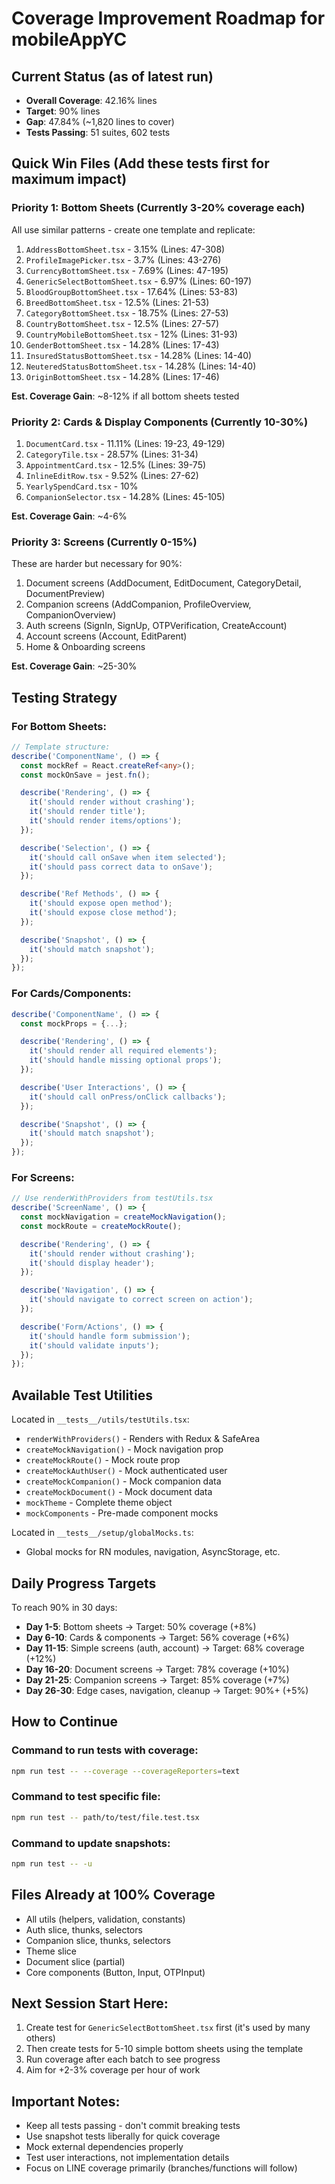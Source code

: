 # Coverage Improvement Roadmap for mobileAppYC

## Current Status (as of latest run)
- **Overall Coverage**: 42.16% lines
- **Target**: 90% lines
- **Gap**: 47.84% (~1,820 lines to cover)
- **Tests Passing**: 51 suites, 602 tests

## Quick Win Files (Add these tests first for maximum impact)

### Priority 1: Bottom Sheets (Currently 3-20% coverage each)
All use similar patterns - create one template and replicate:

1. `AddressBottomSheet.tsx` - 3.15% (Lines: 47-308)
2. `ProfileImagePicker.tsx` - 3.7% (Lines: 43-276)
3. `CurrencyBottomSheet.tsx` - 7.69% (Lines: 47-195)
4. `GenericSelectBottomSheet.tsx` - 6.97% (Lines: 60-197)
5. `BloodGroupBottomSheet.tsx` - 17.64% (Lines: 53-83)
6. `BreedBottomSheet.tsx` - 12.5% (Lines: 21-53)
7. `CategoryBottomSheet.tsx` - 18.75% (Lines: 27-53)
8. `CountryBottomSheet.tsx` - 12.5% (Lines: 27-57)
9. `CountryMobileBottomSheet.tsx` - 12% (Lines: 31-93)
10. `GenderBottomSheet.tsx` - 14.28% (Lines: 17-43)
11. `InsuredStatusBottomSheet.tsx` - 14.28% (Lines: 14-40)
12. `NeuteredStatusBottomSheet.tsx` - 14.28% (Lines: 14-40)
13. `OriginBottomSheet.tsx` - 14.28% (Lines: 17-46)

**Est. Coverage Gain**: ~8-12% if all bottom sheets tested

### Priority 2: Cards & Display Components (Currently 10-30%)
1. `DocumentCard.tsx` - 11.11% (Lines: 19-23, 49-129)
2. `CategoryTile.tsx` - 28.57% (Lines: 31-34)
3. `AppointmentCard.tsx` - 12.5% (Lines: 39-75)
4. `InlineEditRow.tsx` - 9.52% (Lines: 27-62)
5. `YearlySpendCard.tsx` - 10%
6. `CompanionSelector.tsx` - 14.28% (Lines: 45-105)

**Est. Coverage Gain**: ~4-6%

### Priority 3: Screens (Currently 0-15%)
These are harder but necessary for 90%:
1. Document screens (AddDocument, EditDocument, CategoryDetail, DocumentPreview)
2. Companion screens (AddCompanion, ProfileOverview, CompanionOverview)
3. Auth screens (SignIn, SignUp, OTPVerification, CreateAccount)
4. Account screens (Account, EditParent)
5. Home & Onboarding screens

**Est. Coverage Gain**: ~25-30%

## Testing Strategy

### For Bottom Sheets:
```typescript
// Template structure:
describe('ComponentName', () => {
  const mockRef = React.createRef<any>();
  const mockOnSave = jest.fn();

  describe('Rendering', () => {
    it('should render without crashing');
    it('should render title');
    it('should render items/options');
  });

  describe('Selection', () => {
    it('should call onSave when item selected');
    it('should pass correct data to onSave');
  });

  describe('Ref Methods', () => {
    it('should expose open method');
    it('should expose close method');
  });

  describe('Snapshot', () => {
    it('should match snapshot');
  });
});
```

### For Cards/Components:
```typescript
describe('ComponentName', () => {
  const mockProps = {...};

  describe('Rendering', () => {
    it('should render all required elements');
    it('should handle missing optional props');
  });

  describe('User Interactions', () => {
    it('should call onPress/onClick callbacks');
  });

  describe('Snapshot', () => {
    it('should match snapshot');
  });
});
```

### For Screens:
```typescript
// Use renderWithProviders from testUtils.tsx
describe('ScreenName', () => {
  const mockNavigation = createMockNavigation();
  const mockRoute = createMockRoute();

  describe('Rendering', () => {
    it('should render without crashing');
    it('should display header');
  });

  describe('Navigation', () => {
    it('should navigate to correct screen on action');
  });

  describe('Form/Actions', () => {
    it('should handle form submission');
    it('should validate inputs');
  });
});
```

## Available Test Utilities

Located in `__tests__/utils/testUtils.tsx`:
- `renderWithProviders()` - Renders with Redux & SafeArea
- `createMockNavigation()` - Mock navigation prop
- `createMockRoute()` - Mock route prop
- `createMockAuthUser()` - Mock authenticated user
- `createMockCompanion()` - Mock companion data
- `createMockDocument()` - Mock document data
- `mockTheme` - Complete theme object
- `mockComponents` - Pre-made component mocks

Located in `__tests__/setup/globalMocks.ts`:
- Global mocks for RN modules, navigation, AsyncStorage, etc.

## Daily Progress Targets

To reach 90% in 30 days:
- **Day 1-5**: Bottom sheets → Target: 50% coverage (+8%)
- **Day 6-10**: Cards & components → Target: 56% coverage (+6%)
- **Day 11-15**: Simple screens (auth, account) → Target: 68% coverage (+12%)
- **Day 16-20**: Document screens → Target: 78% coverage (+10%)
- **Day 21-25**: Companion screens → Target: 85% coverage (+7%)
- **Day 26-30**: Edge cases, navigation, cleanup → Target: 90%+ (+5%)

## How to Continue

### Command to run tests with coverage:
```bash
npm run test -- --coverage --coverageReporters=text
```

### Command to test specific file:
```bash
npm run test -- path/to/test/file.test.tsx
```

### Command to update snapshots:
```bash
npm run test -- -u
```

## Files Already at 100% Coverage
- All utils (helpers, validation, constants)
- Auth slice, thunks, selectors
- Companion slice, thunks, selectors
- Theme slice
- Document slice (partial)
- Core components (Button, Input, OTPInput)

## Next Session Start Here:
1. Create test for `GenericSelectBottomSheet.tsx` first (it's used by many others)
2. Then create tests for 5-10 simple bottom sheets using the template
3. Run coverage after each batch to see progress
4. Aim for +2-3% coverage per hour of work

## Important Notes:
- Keep all tests passing - don't commit breaking tests
- Use snapshot tests liberally for quick coverage
- Mock external dependencies properly
- Test user interactions, not implementation details
- Focus on LINE coverage primarily (branches/functions will follow)
